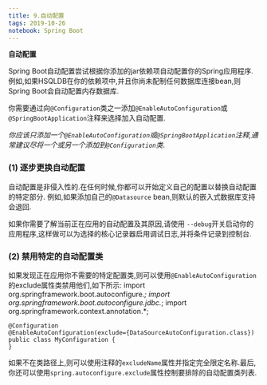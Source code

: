 ```yaml
---
title: 9.自动配置
tags: 2019-10-26
notebook: Spring Boot
---
```


**自动配置**

Spring Boot自动配置尝试根据你添加的jar依赖项自动配置你的Spring应用程序.例如,如果HSQLDB在你的依赖项中,并且你尚未配制任何数据库连接bean,则Spring Boot会自动配置内存数据库.

你需要通过向`@Configuration`类之一添加`@EnableAutoConfiguration`或`@SpringBootApplication`注释来选择加入自动配置.

*你应该只添加一个`@EnableAutoConfiguration`或`@SpringBootApplication`注释,通常建议尽将一个或另一个添加到`@Configuration`类*.

### (1) 逐步更换自动配置

自动配置是非侵入性的.在任何时候,你都可以开始定义自己的配置以替换自动配置的特定部分.
例如,如果添加自己的`@Datasource` bean,则默认的嵌入式数据库支持会退回.

如果你需要了解当前正在应用的自动配置及其原因,请使用 `--debug`开关启动你的应用程序,这样做可以为选择的核心记录器启用调试日志,并将条件记录到控制台.

### (2) 禁用特定的自动配置类

如果发现正在应用你不需要的特定配置类,则可以使用`@EnableAutoConfiguration`的exclude属性类禁用他们,如下所示:
    import org.springframework.boot.autoconfigure.*;
    import org.springframework.boot.autoconfigure.jdbc.*;
    import org.springframework.context.annotation.*;

    @Configuration
    @EnableAutoConfiguration(exclude={DataSourceAutoConfiguration.class})
    public class MyConfiguration {
    }

如果不在类路径上,则可以使用注释的`excludeName`属性并指定完全限定名称.最后,你还可以使用`spring.autoconfigure.exclude`属性控制要排除的自动配置类列表.
